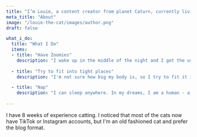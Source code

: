 ```yaml
---
title: "I’m Louie, a content creator from planet Caturn, currently living in London and observing humans."
meta_title: "About"
image: "/louie-the-cat/images/author.png"
draft: false

what_i_do:
  title: "What I Do"
  items:
  - title: "Have Zoomies"
    description: "I wake up in the middle of the night and I get the urge to hunt. There's nothing to hunt, but I still want to do it. Strange. Who puts the feelings in my body and the thoughts in my mind? Is somebody pulling my stings?"
  
  - title: "Try to fit into tight places"
    description: "I'm not sure how big my body is, so I try to fit it into tight places learn how big this physical form I inhabit is. It's all very important scientific research. If I fits, I sits! But also, if I fits, maybe I learns how bigs I sits?"

  - title: "Nap"
    description: "I can sleep anywhere. In my dreams, I am a human - a taxi driver in Italy. Sometimes I'm not sure which life is real. I heard some philosophers say that life is a dream? Can I wake up from it? What is outside of this dream?"
  
---
```


I have 8 weeks of experience catting. I noticed that most of the cats now have TikTok or Instagram accounts, but I'm an old fashioned cat and prefer the blog format.


